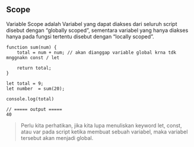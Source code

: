 ## Scope
Variable Scope adalah Variabel yang dapat diakses dari seluruh script disebut dengan “globally scoped”, sementara variabel yang hanya diakses hanya pada fungsi tertentu disebut dengan “locally scoped”.

```
function sum(num) {
    total = num + num; // akan dianggap variable global krna tdk mnggnakn const / let

    return total;
}

let total = 9;
let number  = sum(20);

console.log(total)

// ===== output =====
40
```

> Perlu kita perhatikan, jika kita lupa menuliskan keyword let, const, atau var pada script ketika membuat sebuah variabel, maka variabel tersebut akan menjadi global.

